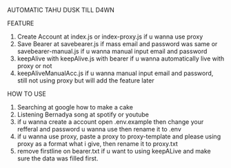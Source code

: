 AUTOMATIC TAHU DUSK TILL D4WN

FEATURE 
1. Create Account at index.js or index-proxy.js if u wanna use proxy
2. Save Bearer at savebearer.js if mass email and password was same or savebearer-manual.js if u wanna manual input email and password
3. keepAlive with keepAlive.js with bearer if u wanna automatically live with proxy or not 
4. keepAliveManualAcc.js if u wanna manual input email and password, still not using proxy but will add the feature later

HOW TO USE
1. Searching at google how to make a cake
2. Listening Bernadya song at spotify or youtube
3. if u wanna create a account open .env.example then change your refferal and password u wanna use then rename it to .env
4. if u wanna use proxy, paste a proxy to proxy-template and please using proxy as a format what i give, then rename it to proxy.txt
5. remove firstline on bearer.txt if u want to using keepALive and make sure the data was filled first.
